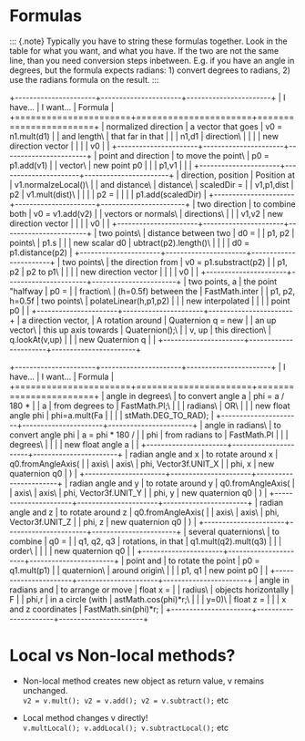 Formulas
========

::: {.note}
Typically you have to string these formulas together. Look in the table
for what you want, and what you have. If the two are not the same line,
than you need conversion steps inbetween. E.g. if you have an angle in
degrees, but the formula expects radians: 1) convert degrees to radians,
2) use the radians formula on the result.
:::

+----------------------+----------------------+-----------------------+
| I have...            | I want...            | Formula               |
+======================+======================+=======================+
| normalized direction | a vector that goes   | v0 = n1.mult(d1)      |
| and length\          | that far in that     |                       |
| n1,d1                | direction\           |                       |
|                      | new direction vector |                       |
|                      | v0                   |                       |
+----------------------+----------------------+-----------------------+
| point and direction  | to move the point\   | p0 = p1.add(v1)       |
| vector\              | new point p0         |                       |
| p1,v1                |                      |                       |
+----------------------+----------------------+-----------------------+
| direction, position  | Position at          | v1.normalzeLocal()\   |
| and distance\        | distance\            | scaledDir =           |
| v1,p1,dist           | p2                   | v1.mult(dist)\        |
|                      |                      | p2 =                  |
|                      |                      | p1.add(scaledDir)     |
+----------------------+----------------------+-----------------------+
| two direction        | to combine both      | v0 = v1.add(v2)       |
| vectors or normals\  | directions\          |                       |
| v1,v2                | new direction vector |                       |
|                      | v0                   |                       |
+----------------------+----------------------+-----------------------+
| two points\          | distance between two | d0 =                  |
| p1, p2               | points\              | p1.s                  |
|                      | new scalar d0        | ubtract(p2).length()\ |
|                      |                      | d0 = p1.distance(p2)  |
+----------------------+----------------------+-----------------------+
| two points\          | the direction from   | v0 = p1.substract(p2) |
| p1, p2               | p2 to p1\            |                       |
|                      | new direction vector |                       |
|                      | v0                   |                       |
+----------------------+----------------------+-----------------------+
| two points, a        | the point "halfway   | p0 =                  |
| fraction\            | (h=0.5f) between the | FastMath.inter        |
| p1, p2, h=0.5f       | two points\          | polateLinear(h,p1,p2) |
|                      | new interpolated     |                       |
|                      | point p0             |                       |
+----------------------+----------------------+-----------------------+
| a direction vector,  | A rotation around    | Quaternion q = new    |
| an up vector\        | this up axis towards | Quaternion();\        |
| v, up                | this direction\      | q.lookAt(v,up)        |
|                      | new Quaternion q     |                       |
+----------------------+----------------------+-----------------------+

+----------------------+----------------------+-----------------------+
| I have...            | I want...            | Formula               |
+======================+======================+=======================+
| angle in degrees\    | to convert angle a   | phi = a / 180 \*      |
| a                    | from degrees to      | FastMath.PI;\         |
|                      | radians\             | OR\                   |
|                      | new float angle phi  | phi=a.mult(Fa         |
|                      |                      | stMath.DEG\_TO\_RAD); |
+----------------------+----------------------+-----------------------+
| angle in radians\    | to convert angle phi | a = phi \* 180 /      |
| phi                  | from radians to      | FastMath.PI           |
|                      | degrees\             |                       |
|                      | new float angle a    |                       |
+----------------------+----------------------+-----------------------+
| radian angle and x   | to rotate around x   | q0.fromAngleAxis(     |
| axis\                | axis\                | phi, Vector3f.UNIT\_X |
| phi, x               | new quaternion q0    | )                     |
+----------------------+----------------------+-----------------------+
| radian angle and y   | to rotate around y   | q0.fromAngleAxis(     |
| axis\                | axis\                | phi, Vector3f.UNIT\_Y |
| phi, y               | new quaternion q0    | )                     |
+----------------------+----------------------+-----------------------+
| radian angle and z   | to rotate around z   | q0.fromAngleAxis(     |
| axis\                | axis\                | phi, Vector3f.UNIT\_Z |
| phi, z               | new quaternion q0    | )                     |
+----------------------+----------------------+-----------------------+
| several quaternions\ | to combine           | q0 =                  |
| q1, q2, q3           | rotations, in that   | q1.mult(q2).mult(q3)  |
|                      | order\               |                       |
|                      | new quaternion q0    |                       |
+----------------------+----------------------+-----------------------+
| point and            | to rotate the point  | p0 = q1.mult(p1)      |
| quaternion\          | around origin\       |                       |
| p1, q1               | new point p0         |                       |
+----------------------+----------------------+-----------------------+
| angle in radians and | to arrange or move   | float x =             |
| radius\              | objects horizontally | F                     |
| phi,r                | in a circle (with    | astMath.cos(phi)\*r;\ |
|                      | y=0)\                | float z =             |
|                      | x and z coordinates  | FastMath.sin(phi)\*r; |
+----------------------+----------------------+-----------------------+

Local vs Non-local methods?
===========================

-   Non-local method creates new object as return value, v remains
    unchanged.\
    `v2 = v.mult(); v2 = v.add(); v2 = v.subtract();` etc

-   Local method changes v directly!\
    `v.multLocal(); v.addLocal(); v.subtractLocal();` etc

